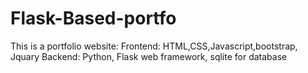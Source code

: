 # Flask-Based-portfo
This is a portfolio website:
Frontend: HTML,CSS,Javascript,bootstrap, Jquary
Backend: Python, Flask web framework, sqlite for database
